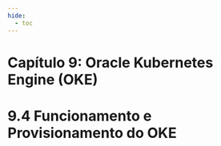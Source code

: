 ```yaml
---
hide:
  - toc
---
```


# Capítulo 9: Oracle Kubernetes Engine (OKE)

# 9.4 Funcionamento e Provisionamento do OKE